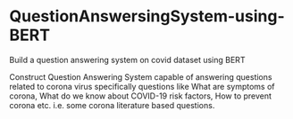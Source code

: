 # QuestionAnswersingSystem-using-BERT
Build a question answering system on covid dataset using BERT



Construct Question Answering System capable of answering questions related to corona virus specifically questions like What are symptoms of corona, What do we know about COVID-19 risk factors, How to prevent corona etc. i.e. some corona literature based questions.
